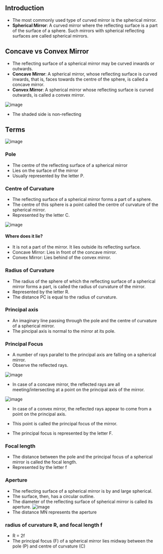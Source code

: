 ## Introduction
* The most commonly used type of curved mirror is the spherical mirror. 
* **Spherical Mirror**: A curved mirror where the reflecting surface is a part of the surface of a sphere. Such mirrors with spherical reflecting surfaces are called spherical mirrors.

## Concave vs Convex Mirror
* The reflecting surface of a spherical mirror may be curved inwards or outwards. 
* **Concave Mirror**: A spherical mirror, whose reflecting surface is curved inwards, that is, faces towards the centre of the sphere, is called a concave mirror.
* **Convex Mirror**: A spherical mirror whose reflecting surface is curved outwards, is called a convex mirror.

![image](https://user-images.githubusercontent.com/20998959/148192465-35155d97-8771-40da-a176-c7618e880859.png)

* The shaded side is non-reflecting

## Terms

![image](https://user-images.githubusercontent.com/20998959/148198671-0e308f81-c218-48c5-8892-a8ff26b7b1f9.png)

### Pole
* The centre of the reflecting surface of a spherical mirror
* Lies on the surface of the mirror
* Usually represented by the letter P.

### Centre of Curvature
* The reflecting surface of a spherical mirror forms a part of a sphere. 
* The centre of this sphere is a point called the centre of curvature of the spherical mirror. 
* Represented by the letter C. 

![image](https://user-images.githubusercontent.com/20998959/148199517-54f62240-0c8b-46b3-8c3b-820518ded524.png)

#### Where does it lie?
* It is not a part of the mirror. It lies outside its reflecting surface. 
* Concave Mirror: Lies in front of the concave mirror.
* Convex Mirror:  Lies behind of the convex mirror.

### Radius of Curvature
* The radius of the sphere of which the reflecting surface of a spherical mirror forms a part, is called the radius of curvature of the mirror. 
* Represented by the letter R. 
* The distance PC is equal to the radius of curvature. 

### Principal axis
* An imaginary line passing through the pole and the centre of curvature of a spherical mirror. 
* The pincipal axis is normal to the mirror at its pole. 

### Principal Focus
* A number of rays parallel to the principal axis are falling on a spherical mirror. 
* Observe the reflected rays. 

![image](https://user-images.githubusercontent.com/20998959/148197716-5562956b-3e33-40d8-ad9b-80cadba365a0.png)
* In case of a concave mirror, the reflected rays are all meeting/intersecting at a point on the principal axis of the mirror. 

![image](https://user-images.githubusercontent.com/20998959/148197767-16473fd9-38ae-4508-a460-b58b3aa0b6ac.png)
* In case of a convex mirror, the reflected rays appear to come from a point on the principal axis. 

* This point is called the principal focus of the mirror. 
* The principal focus is represented by the letter F. 

### Focal length
* The distance between the pole and the principal focus of a spherical mirror is called the focal length. 
* Represented by the letter f

### Aperture
* The reflecting surface of a spherical mirror is by and large spherical.
* The surface, then, has a circular outline. 
* The diameter of the reflecting surface of spherical mirror is called its aperture. 
![image](https://user-images.githubusercontent.com/20998959/148197716-5562956b-3e33-40d8-ad9b-80cadba365a0.png)
* The distance MN represents the aperture

### radius of curvature R, and focal length f
* R = 2f
* The principal focus (F) of a spherical mirror lies midway between the pole (P) and centre of curvature (C)
